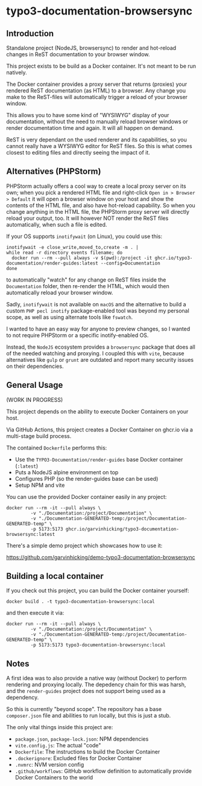 # typo3-documentation-browsersync


## Introduction

Standalone project (NodeJS, browsersync) to render and hot-reload changes 
in ReST documentation to your browser window.

This project exists to be build as a Docker container. It's not meant
to be run natively.

The Docker container provides a proxy server that returns (proxies) your rendered ReST
documentation (as HTML) to a browser. Any change you make to the ReST-files
will automatically trigger a reload of your browser window.

This allows you to have some kind of "WYSIWYG" display of your
documentation, without the need to manually reload browser windows or
render documentation time and again. It will all happen on demand.

ReST is very dependant on the used renderer and its capabilities, so you
cannot really have a WYSIWYG editor for ReST files. So this is what comes
closest to editing files and directly seeing the impact of it.

## Alternatives (PHPStorm)

PHPStorm actually offers a cool way to create a local proxy server on its
own; when you pick a rendered HTML file and right-click `Open in > Browser >
Default` it will open a browser window on your host and show the contents
of the HTML file, and also have hot-reload capability. So when you change
anything in the HTML file, the PHPStorm proxy server will directly reload
your output, too. It will however NOT render the ReST files automatically,
when such a file is edited.

If your OS supports `inotifywait` (on Linux), you could use this:

```
inotifywait -e close_write,moved_to,create -m . |
while read -r directory events filename; do
  docker run --rm --pull always -v $(pwd):/project -it ghcr.io/typo3-documentation/render-guides:latest --config=Documentation
done
```

to automatically "watch" for any change on ReST files inside the
`Documentation` folder, then re-render the HTML, which would then
automatically reload your browser window.

Sadly, `inotifywait` is not available on `macOS` and the alternative to
build a custom `PHP pecl inotify` package-enabled tool was beyond my
personal scope, as well as using alternate tools like `fswatch`.

I wanted to have an easy way for anyone to preview changes, so I wanted to
not require PHPStorm or a specific inotify-enabled OS.

Instead, the `NodeJS` ecosystem provides a `browsersync` package that does
all of the needed watching and proxying. I coupled this with `vite`, because
alternatives like `gulp` or `grunt` are outdated and report many security
issues on their dependencies.

## General Usage

(WORK IN PROGRESS)

This project depends on the ability to execute Docker Containers on your host.

Via GitHub Actions, this project creates a Docker Container on ghcr.io via
a multi-stage build process.

The contained `Dockerfile` performs this:

* Use the `TYPO3-Documentation/render-guides` base Docker container
  (`:latest`)
* Puts a NodeJS alpine environment on top
* Configures PHP (so the render-guides base can be used)
* Setup NPM and vite

You can use the provided Docker container easily in any project:

```
docker run --rm -it --pull always \
         -v "./Documentation:/project/Documentation" \
         -v "./Documentation-GENERATED-temp:/project/Documentation-GENERATED-temp" \
         -p 5173:5173 ghcr.io/garvinhicking/typo3-documentation-browsersync:latest
```

There's a simple demo project which showcases how to use it:

https://github.com/garvinhicking/demo-typo3-documentation-browsersync

## Building a local container

If you check out this project, you can build the Docker container yourself:

```
docker build . -t typo3-documentation-browsersync:local
```

and then execute it via:

```
docker run --rm -it --pull always \
         -v "./Documentation:/project/Documentation" \
         -v "./Documentation-GENERATED-temp:/project/Documentation-GENERATED-temp" \
         -p 5173:5173 typo3-documentation-browsersync:local

```

## Notes

A first idea was to also provide a native way (without Docker) to
perform rendering and proxying locally. The depedency chain for this
was harsh, and the `render-guides` project does not support being
used as a dependency.

So this is currently "beyond scope". The repository has a base
`composer.json` file and abilities to run locally, but this is
just a stub.

The only vital things inside this project are:

* `package.json`, `package-lock.json`: NPM dependencies
* `vite.config.js`: The actual "code"
* `Dockerfile`: The instructions to build the Docker Container
* `.dockerignore`: Excluded files for Docker Container
* `.nvmrc`: NVM version config
* `.github/workflows`: GitHub workflow definition to automatically provide
Docker Containers to the world
